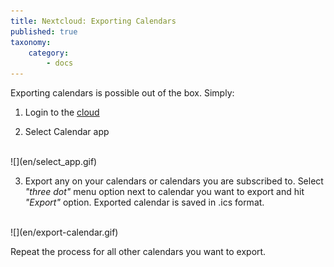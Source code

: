 ```yaml
---
title: Nextcloud: Exporting Calendars
published: true
taxonomy:
    category:
        - docs
---
```


Exporting calendars is possible out of the box. Simply:

1. Login to the [cloud](https://cloud.disroot.org)

2. Select Calendar app
<br>
![](en/select_app.gif)

3. Export any on your calendars or calendars you are subscribed to.
Select *"three dot"* menu option next to calendar you want to export and hit *"Export"* option. Exported calendar is saved in .ics format.
<br>
![](en/export-calendar.gif)

Repeat the process for all other calendars you want to export.
